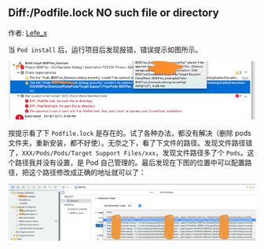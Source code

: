 ## Diff:/Podfile.lock NO such file or directory

作者: [Lefe_x](https://weibo.com/u/5953150140)

当 `Pod install` 后，运行项目后发现报错，错误提示如图所示。

![1](./1.png)

按提示看了下 `Podfile.lock` 是存在的。试了各种办法，都没有解决（删除 pods 文件夹，重新安装，都不好使）。无奈之下，看了下文件的路径。发现文件路径错了，`XXX/Pods/Pods/Target Support Files/xxx`，发现文件路径多了个 `Pods`。这个路径我并没有设置，是 Pod 自己管理的。最后发现在下图的位置中可以配置路径，把这个路径修改成正确的地址就可以了：

![2](./2.png)

